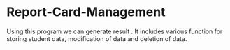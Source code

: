 # Report-Card-Management
Using this program we can generate result . It includes various function for storing student data, modification of data and deletion of data.
